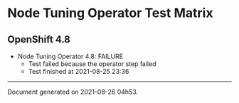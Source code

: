 
Node Tuning Operator Test Matrix
================================

OpenShift 4.8
-------------


* Node Tuning Operator 4.8: FAILURE
  - Test failed because the operator step failed
  - Test finished at 2021-08-25 23:36


---
Document generated on 2021-08-26 04h53.
